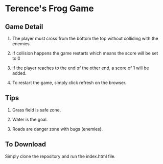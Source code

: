 # Terence's Frog Game

## Game Detail
1. The player must cross from the bottom the top without colliding with the enemies.

2. If collision happens the game restarts which means the score will be set to 0

3. If the player reaches to the end of the other end, a score of 1 will be added.

4. To restart the game, simply click refresh on the browser.

## Tips

1. Grass field is safe zone.

2. Water is the goal.

3. Roads are danger zone with bugs (enemies).

## To Download
Simply clone the repository and run the index.html file.
